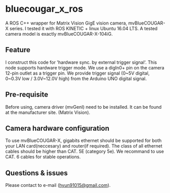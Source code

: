 # bluecougar_x_ros
A ROS C++ wrapper for Matrix Vision GigE vision camera, mvBlueCOUGAR-X series.
I tested it with ROS KINETIC + linux Ubuntu 16.04 LTS. A tested camera model is exactly mvBlueCOUGAR-X-104iG.

## Feature
I construct this code for 'hardware sync. by external trigger signal'. This node supports hardware trigger mode. 
We use a digIn0+ pin on the camera 12-pin outlet as a trigger pin. 
We provide trigger signal (0~5V digital, 0~0.3V low / 3.0V~12.0V high) from the Arduino UNO digital signal.

## Pre-requisite
Before using, camera driver (mvGenI) need to be installed. It can be found at the manufacturer site. (Matrix Vision).

## Camera hardware configuration
To use mvBlueCOUGAR-X, gigabits ethernet should be supported for both your LAN card(neccesary) and router(if required).
The class of all ethernet cables should be higher than CAT. 5E (category 5e). We recommand to use CAT. 6 cables for stable operations.


## Questions & issues
Please contact to e-mail (hyun91015@gmail.com).
